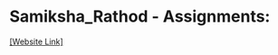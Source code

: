 # Samiksha_Rathod - Assignments:
[[Website Link]](https://nift-web-design.github.io/Samiksha_Rathod/Assignment1)
